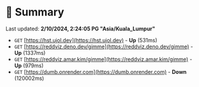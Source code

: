 # 📖 Summary
Last updated: **2/10/2024, 2:24:05 PG "Asia/Kuala_Lumpur"**

- `GET` [https://hst.ujol.dev](https://hst.ujol.dev) - **Up** (531ms)
- `GET` [https://reddviz.deno.dev/gimme](https://reddviz.deno.dev/gimme) - **Up** (1337ms)
- `GET` [https://reddviz.amar.kim/gimme](https://reddviz.amar.kim/gimme) - **Up** (979ms)
- `GET` [https://dumb.onrender.com](https://dumb.onrender.com) - **Down** (120002ms)
